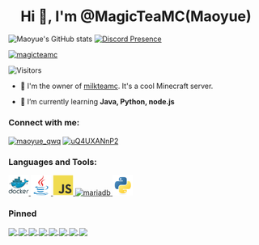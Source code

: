 <h1 align="center">Hi 👋, I'm @MagicTeaMC(Maoyue)</h1>

![Maoyue's GitHub stats](https://github-readme-stats.vercel.app/api?username=MagicTeaMC&show_icons=true&theme=radical)
[![Discord Presence](https://lanyard.cnrad.dev/api/877103068498522143)](https://discord.com/users/877103068498522143)  

<p align="left"> <a href="https://github.com/ryo-ma/github-profile-trophy"><img src="https://github-profile-trophy.vercel.app/?username=magicteamc&column=7&margin-w=15&margin-h=10&theme=discord&no-frame=true" alt="magicteamc" /></a> </p>

![Visitors](https://count.getloli.com/get/@MagicTeaMC)

- 🎢 I'm the owner of [milkteamc](https://github.com/milkteamc). It's a cool Minecraft server.

- 🌱 I’m currently learning **Java, Python, node.js**

<h3 align="left">Connect with me:</h3>
<p align="left">
<a href="https://twitter.com/maoyue_qwq" target="blank"><img align="center" src="https://raw.githubusercontent.com/rahuldkjain/github-profile-readme-generator/master/src/images/icons/Social/twitter.svg" alt="maoyue_qwq" height="30" width="40" /></a>
<a href="https://discord.gg/uQ4UXANnP2" target="blank"><img align="center" src="https://raw.githubusercontent.com/rahuldkjain/github-profile-readme-generator/master/src/images/icons/Social/discord.svg" alt="uQ4UXANnP2" height="30" width="40" /></a>
</p>

<h3 align="left">Languages and Tools:</h3>
<p align="left"> <a href="https://www.docker.com/" target="_blank" rel="noreferrer"> <img src="https://raw.githubusercontent.com/devicons/devicon/master/icons/docker/docker-original-wordmark.svg" alt="docker" width="40" height="40"/> </a> <a href="https://www.java.com" target="_blank" rel="noreferrer"> <img src="https://raw.githubusercontent.com/devicons/devicon/master/icons/java/java-original.svg" alt="java" width="40" height="40"/> </a> <a href="https://developer.mozilla.org/en-US/docs/Web/JavaScript" target="_blank" rel="noreferrer"> <img src="https://raw.githubusercontent.com/devicons/devicon/master/icons/javascript/javascript-original.svg" alt="javascript" width="40" height="40"/> </a> <a href="https://mariadb.org/" target="_blank" rel="noreferrer"> <img src="https://www.vectorlogo.zone/logos/mariadb/mariadb-icon.svg" alt="mariadb" width="40" height="40"/> </a> <a href="https://www.python.org" target="_blank" rel="noreferrer"> <img src="https://raw.githubusercontent.com/devicons/devicon/master/icons/python/python-original.svg" alt="python" width="40" height="40"/> </a> </p>

### Pinned
<a href="https://github.com/MagicTeaMC/pterodactyl-tw">
  <img align="center" src="https://github-readme-stats.vercel.app/api/pin/?username=MagicTeaMC&repo=pterodactyl-tw&show_owner=true&theme=synthwave" />
</a>
<a href="https://github.com/MagicTeaMC/Minecraft-server-auto-setup">
  <img align="center" src="https://github-readme-stats.vercel.app/api/pin/?username=MagicTeaMC&repo=Minecraft-server-auto-setup&show_owner=true&theme=synthwave" />
</a>
<a href="https://github.com/MagicTeaMC/Orange-Dog">
  <img align="center" src="https://github-readme-stats.vercel.app/api/pin/?username=MagicTeaMC&repo=Orange-Dog&show_owner=true&theme=synthwave" />
</a>
<a href="https://github.com/MagicTeaMC/cbmc.js">
  <img align="center" src="https://github-readme-stats.vercel.app/api/pin/?username=MagicTeaMC&repo=cbmc.js&show_owner=true&theme=synthwave" />
</a>
<a href="https://github.com/MagicTeaMC/ServerStatusDiscordBot">
  <img align="center" src="https://github-readme-stats.vercel.app/api/pin/?username=MagicTeaMC&repo=ServerStatusDiscordBot&show_owner=true&theme=synthwave" />
</a>
<a href="https://github.com/MagicTeaMC/typing">
  <img align="center" src="https://github-readme-stats.vercel.app/api/pin/?username=MagicTeaMC&repo=typing&show_owner=true&theme=synthwave" />
</a>
<a href="https://github.com/MagicTeaMC/ChatGPT-playground-chinese">
  <img align="center" src="https://github-readme-stats.vercel.app/api/pin/?username=MagicTeaMC&repo=ChatGPT-playground-chinese&show_owner=true&theme=synthwave" />
</a>
<a href="https://github.com/MagicTeaMC/moomoo-bot-dev">
  <img align="center" src="https://github-readme-stats.vercel.app/api/pin/?username=MagicTeaMC&repo=moomoo-bot-dev&show_owner=true&theme=synthwave" />
</a>
